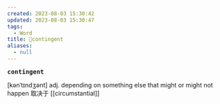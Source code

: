 ```yaml
---
created: 2023-08-03 15:30:42
updated: 2023-08-03 15:30:47
tags:
  - Word
title: 📖contingent
aliases:
  - null
---
```


<pre><strong>contingent</strong></pre>
[kənˈtɪndʒənt]
adj. depending on something else that might or might not happen 取决于
[[circumstantial]]
